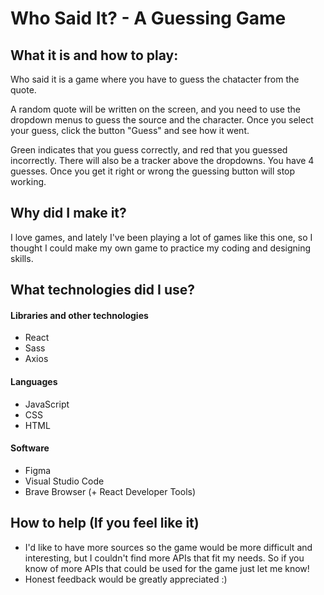 # Who Said It? - A Guessing Game 

## What it is and how to play:

Who said it is a game where you have to guess the chatacter from the quote. 

A random quote will be written on the screen, and you need to use the dropdown menus to guess the source and the character. Once you select your guess, click the button "Guess" and see how it went.

Green indicates that you guess correctly, and red that you guessed incorrectly. There will also be a tracker above the dropdowns. You have 4 guesses. Once you get it right or wrong the guessing button will stop working.

## Why did I make it?

I love games, and lately I've been playing a lot of games like this one, so I thought I could make my own game to practice my coding and designing skills.

## What technologies did I use?

#### Libraries and other technologies

- React
- Sass
- Axios

#### Languages

- JavaScript
- CSS
- HTML

#### Software

- Figma
- Visual Studio Code
- Brave Browser (+ React Developer Tools)

## How to help (If you feel like it)

- I'd like to have more sources so the game would be more difficult and interesting, but I couldn't find more APIs that fit my needs. So if you know of more APIs that could be used for the game just let me know!
- Honest feedback would be greatly appreciated :)

